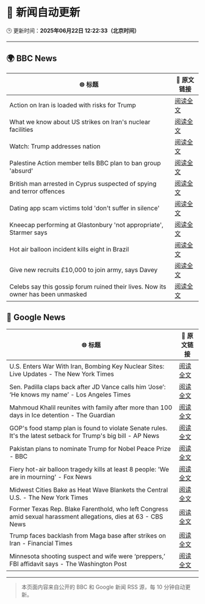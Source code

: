 # 🧠 新闻自动更新

🕒 更新时间：**2025年06月22日 12:22:33（北京时间）**

---

## 🌍 BBC News

| 🌐 标题 | 🔗 原文链接 |
|--------|-------------|
| Action on Iran is loaded with risks for Trump | [阅读全文](https://www.bbc.com/news/articles/cvg86pd63j8o) |
| What we know about US strikes on Iran's nuclear facilities | [阅读全文](https://www.bbc.com/news/articles/cvg9r4q99g4o) |
| Watch: Trump addresses nation | [阅读全文](https://www.bbc.com/news/videos/c93k8nvdnqpo) |
| Palestine Action member tells BBC plan to ban group 'absurd' | [阅读全文](https://www.bbc.com/news/articles/cq6m24v7910o) |
| British man arrested in Cyprus suspected of spying and terror offences | [阅读全文](https://www.bbc.com/news/articles/c628jy5rg78o) |
| Dating app scam victims told 'don't suffer in silence' | [阅读全文](https://www.bbc.com/news/articles/cyvjy0871dqo) |
| Kneecap performing at Glastonbury 'not appropriate', Starmer says | [阅读全文](https://www.bbc.com/news/articles/cg5z26dpgd7o) |
| Hot air balloon incident kills eight in Brazil | [阅读全文](https://www.bbc.com/news/articles/c17w04wxwpxo) |
| Give new recruits £10,000 to join army, says Davey | [阅读全文](https://www.bbc.com/news/articles/c70x451xpx5o) |
| Celebs say this gossip forum ruined their lives. Now its owner has been unmasked | [阅读全文](https://www.bbc.com/news/articles/c5y7j512ln7o) |

## 📰 Google News

| 🌐 标题 | 🔗 原文链接 |
|--------|-------------|
| U.S. Enters War With Iran, Bombing Key Nuclear Sites: Live Updates - The New York Times | [阅读全文](https://news.google.com/rss/articles/CBMicEFVX3lxTE8zVVpjUk4xaDVJUnBnMjc3YWdyZ2lLaEthT3ZLMGJqZVlsaHYwQ253dk1NYW55TkFGbGdWdmFwWEpEaXNDamIwOVEwaW1BZTZMaWU5RVBPenh3OXZFeTZhdktUeTAzX1c3Vm4tTmJOa3A?oc=5) |
| Sen. Padilla claps back after JD Vance calls him ‘Jose’: ‘He knows my name’ - Los Angeles Times | [阅读全文](https://news.google.com/rss/articles/CBMiuwFBVV95cUxQNVhXek55MVRueWRWRG04UXB1OFlpdXZJbk50Y0NCSXd5SGlnQ0RYZmxyY1NlczZPOHN1d184TFhTV0dUSVZJTFp1RDJjcVRkUVF0d3hvemYzLUZUVEpxUlhfYnVxLVh3Qi1jWnQzcmJzUlZXTEE0REJlS3ZnTHNVV2ZfQU53bnJVcXdxemdLUXRzUnozM1dVUTBUVkZKTFFSNVFvMHhLM3ZFSXhTVnJLQ0pQcjhyYTR1RzVN?oc=5) |
| Mahmoud Khalil reunites with family after more than 100 days in Ice detention - The Guardian | [阅读全文](https://news.google.com/rss/articles/CBMihAFBVV95cUxOcVM2aklpbmxxbWhieS1DWmVGRHNLT0NHaENxTlhIZnhjdFNVbUNhU1FGOXlZYllqcVNfalpyVnhJdzJ1VmZyWTFPcXNtVGY5ekdBQ1NwZlFPMlNlbDEwZzZBaE5vc1lFcXVQWm8zZnpWc0FsT1lkTWdobDlvdm1SMjljYVA?oc=5) |
| GOP's food stamp plan is found to violate Senate rules. It's the latest setback for Trump's big bill - AP News | [阅读全文](https://news.google.com/rss/articles/CBMipAFBVV95cUxOR0FlMXJvN3FFTGhGdmVpOFlvUUt3UHh1T3h2RDRKTklibzBsOEwta2JDM0JiR0ZPQW9qUExBbXJVcHptcDdzQmN5anlRMk9OTlNEQ25sam5aSkZXYWV4Z2RMaFRnclM0eFkyaEZtYnJHS1pSdFJlTy1pY2I2MWN0Zmw3WG5CVUhBa0lhNF93TTFCVG0xcnBIR3hRN2FNemNKeDBQVA?oc=5) |
| Pakistan plans to nominate Trump for Nobel Peace Prize - BBC | [阅读全文](https://news.google.com/rss/articles/CBMiWkFVX3lxTE13RWRlLWRfd1lwYUNtV1h5dUFja0owSTQwZXJHVVRjSEFuaWQySmZGTV9oYmpvQXB4VWptZDZ1SFVKLXQ5TjlydFE1RGFDNU1QRTg2Mndpbk5IQdIBX0FVX3lxTFA2X3Nlck5jUXJlVlpCQTBFR2xuTkNHMkFMNXV3QmRhaUM3UkhrZzE1a1BhTk5BV1M5LWVLeGRodE4waGdmZjhZbjV0d2RobTd0WVl6WGpHQU53QWVSWkNZ?oc=5) |
| Fiery hot-air balloon tragedy kills at least 8 people: 'We are in mourning' - Fox News | [阅读全文](https://news.google.com/rss/articles/CBMikwFBVV95cUxPVFJSd2I2T2gteEE2cWVQZlJoUTF4VFZoblV4Qnp4dWowM2E3Y0RTNjdNZ2x5R2JGUGRsQ1NFbnFwejBsaEZORDl6dlJFbG90R0xDYWdTa0t6ZVJJSDRjQ2F3NVBNT0pNTjFGUmtqY25hX3FaajVVdnkxbFNQU0g0Y1FFMGdrenhkYjBQT0pET01VNkE?oc=5) |
| Midwest Cities Bake as Heat Wave Blankets the Central U.S. - The New York Times | [阅读全文](https://news.google.com/rss/articles/CBMie0FVX3lxTE9kcENNRHpacXhoc1F1dkowNHB6Yjdqc09lSVZ4VGtnaFF0QVZHNC05U3hWa2swc1M2ZlNLVXc2NnM4UG1qb0lIaElGajZoMEYxR3lqelZrNUFoU1B1bzJ3NUxIYUxEcmlSeEMyR3V0bW1Bajgwak95anA1VQ?oc=5) |
| Former Texas Rep. Blake Farenthold, who left Congress amid sexual harassment allegations, dies at 63 - CBS News | [阅读全文](https://news.google.com/rss/articles/CBMid0FVX3lxTFBRaS1zQ2pqN00tTFd3eWw3RWZ1c1VXb19rMUlkMnR3YWlkS3hqaW1mLWY0UkZPLVpnZUNpeDlZVlBxbWFOcWxJdkgzWkJvVF84UEpaaklMU0ZOWnhYMHlNRTEyd3VjekE4YUhZV0FleGREX0dxb3ZF0gF8QVVfeXFMUGE3QzZzVkcxc1NpOHNwUHRiR1hfUXNodUhEMVk3enEwVERoZkwxakpzWEtCTURicXlLaUttYkJnRVduNGRRbldzZnVUSUVYdW1HRVZSX3gzVHRQQXA2YWZWZUVNbGxjODQxRWhnRVE0RExqWGhLUGFneHNnbw?oc=5) |
| Trump faces backlash from Maga base after strikes on Iran - Financial Times | [阅读全文](https://news.google.com/rss/articles/CBMicEFVX3lxTE9YNkxaWnRQV1Y3d2pvR01SX3dGbzEwWVI5UXRtSFhyYmdTY2FYcHlMX2d2VWhsQmNGRTY3M1dXWnpFN1FJOWhuNnNoSGQzTU5LVldTUy03UVh4blN3aWR6dUNFLTQtd1l0OHhGeEtOZ3E?oc=5) |
| Minnesota shooting suspect and wife were ‘preppers,’ FBI affidavit says - The Washington Post | [阅读全文](https://news.google.com/rss/articles/CBMimAFBVV95cUxQMFAyZTFWRG9ZMXNvM1VoZE5abXJMYzZBcWJXVHQtQWtjNVlvc3o2aXlwd2pkMUsycVZCZEJURjZ2WF9JdTkyZHJFNmdGY3Ztal9fV2tJS2ZoX2QwR1Q2QXRBUGdmV2JYMzVCWkNDTWVaT3ZHa3puVjVQdTBTQnJkSmxQVWFYeFlDQ0Z0eWV0QXJEN0lNdHE2cA?oc=5) |

---
> 本页面内容来自公开的 BBC 和 Google 新闻 RSS 源，每 10 分钟自动更新。